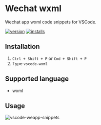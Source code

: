 # Wechat wxml

Wechat app wxml code snippets for VSCode.

[![version](http://vsmarketplacebadge.apphb.com/version/coderfee.vscode-wxml.svg)](http://vsmarketplacebadge.apphb.com/version/coderfee.vscode-wxml.svg)
[![installs](http://vsmarketplacebadge.apphb.com/installs/coderfee.vscode-wxml.svg)](http://vsmarketplacebadge.apphb.com/installs/coderfee.vscode-wxml.svg)

## Installation

1. `Ctrl + Shift + P` or `Cmd + Shift + P`
2. Type `vscode-wxml`

## Supported language

- wxml

## Usage

![vscode-weapp-snippets](http://oaz5uxplb.bkt.clouddn.com/wxml.gif)